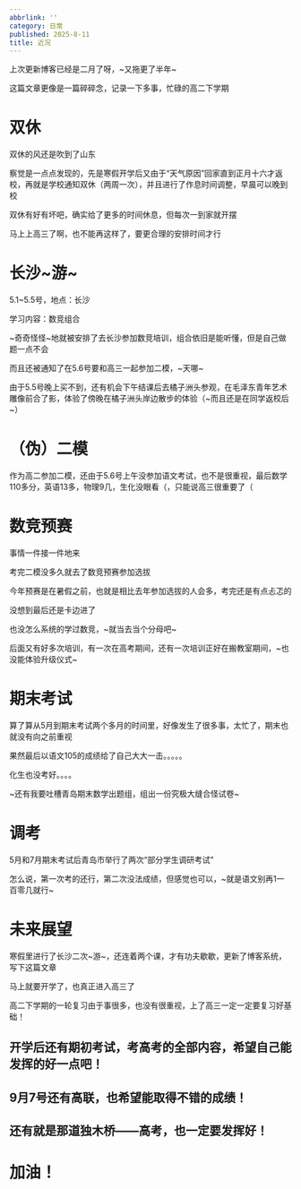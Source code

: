 ```yaml
---
abbrlink: ''
category: 日常
published: 2025-8-11
title: 近况
---
```

上次更新博客已经是二月了呀，~又拖更了半年~

这篇文章更像是一篇碎碎念，记录一下多事，忙碌的高二下学期

# 双休

双休的风还是吹到了山东

察觉是一点点发现的，先是寒假开学后又由于“天气原因”回家直到正月十六才返校，再就是学校通知双休（两周一次），并且进行了作息时间调整，早晨可以晚到校

双休有好有坏吧，确实给了更多的时间休息，但每次一到家就开摆

马上上高三了啊，也不能再这样了，要更合理的安排时间才行

# 长沙~游~

5.1~5.5号，地点：长沙

学习内容：数竞组合

~奇奇怪怪~地就被安排了去长沙参加数竞培训，组合依旧是能听懂，但是自己做题一点不会

而且还被通知了在5.6号要和高三一起参加二模，~天哪~

由于5.5号晚上买不到，还有机会下午结课后去橘子洲头参观，在毛泽东青年艺术雕像前合了影，体验了傍晚在橘子洲头岸边散步的体验（~而且还是在同学返校后~）

# （伪）二模

作为高二参加二模，还由于5.6号上午没参加语文考试，也不是很重视，最后数学110多分，英语13多，物理9几，生化没眼看（，只能说高三很重要了（

# 数竞预赛

事情一件接一件地来

考完二模没多久就去了数竞预赛参加选拔

今年预赛是在暑假之前，也就是相比去年参加选拔的人会多，考完还是有点忐忑的

没想到最后还是卡边进了

也没怎么系统的学过数竞，~就当去当个分母吧~

后面又有好多次培训，有一次在高考期间，还有一次培训正好在搬教室期间，~也没能体验升级仪式~

# 期末考试

算了算从5月到期末考试两个多月的时间里，好像发生了很多事，太忙了，期末也就没有向之前重视

果然最后以语文105的成绩给了自己大大一击。。。。。

化生也没考好。。。。

~还有我要吐槽青岛期末数学出题组，组出一份究极大缝合怪试卷~

# 调考

5月和7月期末考试后青岛市举行了两次“部分学生调研考试”

怎么说，第一次考的还行，第二次没法成绩，但感觉也可以，~就是语文别再1一百零几就行~

# 未来展望

寒假里进行了长沙二次~游~，还连着两个课，才有功夫歇歇，更新了博客系统，写下这篇文章

马上就要开学了，也真正进入高三了

高二下学期的一轮复习由于事很多，也没有很重视，上了高三一定一定要复习好基础！

## 开学后还有期初考试，考高考的全部内容，希望自己能发挥的好一点吧！

## 9月7号还有高联，也希望能取得不错的成绩！

## 还有就是那道独木桥——高考，也一定要发挥好！

# 加油！
